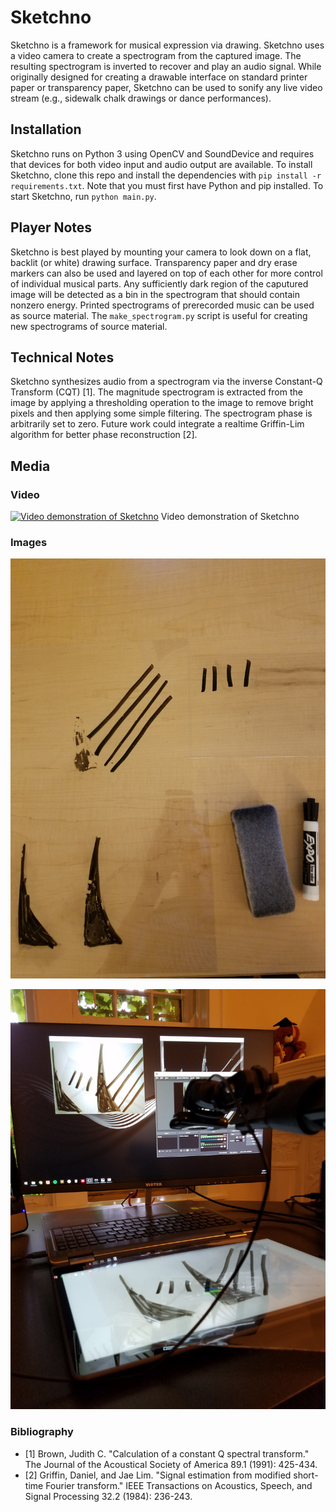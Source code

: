 # Sketchno
Sketchno is a framework for musical expression via drawing.
Sketchno uses a video camera to create a spectrogram from the captured image.
The resulting spectrogram is inverted to recover and play an audio signal.
While originally designed for creating a drawable interface on standard printer paper or transparency paper, Sketchno can be used to sonify any live video stream (e.g., sidewalk chalk drawings or dance performances).

## Installation
Sketchno runs on Python 3 using OpenCV and SoundDevice and requires that devices for both video input and audio output are available.
To install Sketchno, clone this repo and install the dependencies with `pip install -r requirements.txt`.
Note that you must first have Python and pip installed.
To start Sketchno, run `python main.py`.

## Player Notes
Sketchno is best played by mounting your camera to look down on a flat, backlit (or white) drawing surface.
Transparency paper and dry erase markers can also be used and layered on top of each other for more control of individual musical parts.
Any sufficiently dark region of the caputured image will be detected as a bin in the spectrogram that should contain nonzero energy.
Printed spectrograms of prerecorded music can be used as source material.
The `make_spectrogram.py` script is useful for creating new spectrograms of source material.

## Technical Notes
Sketchno synthesizes audio from a spectrogram via the inverse Constant-Q Transform (CQT) [1].
The magnitude spectrogram is extracted from the image by applying a thresholding operation to the image to remove bright pixels and then applying some simple filtering.
The spectrogram phase is arbitrarily set to zero. Future work could integrate a realtime Griffin-Lim algorithm for better phase reconstruction [2].

## Media
### Video
[![Video demonstration of Sketchno](https://img.youtube.com/vi/iRAMvKSQxk0/0.jpg)](https://www.youtube.com/watch?v=iRAMvKSQxk0)
Video demonstration of Sketchno

### Images
![An example score used to perform with Sketchno](https://github.com/maxrmorrison/sketchno/blob/master/images/sketchno_score.jpg "An example score used to perform with Sketchno")

![An example setup using Sketchno](https://github.com/maxrmorrison/sketchno/blob/master/images/sketchno_setup.jpg "An example setup using Sketchno")

### Bibliography
 - [1] Brown, Judith C. "Calculation of a constant Q spectral transform." The Journal of the Acoustical Society of America 89.1 (1991): 425-434.
 - [2] Griffin, Daniel, and Jae Lim. "Signal estimation from modified short-time Fourier transform." IEEE Transactions on Acoustics, Speech, and Signal Processing 32.2 (1984): 236-243.
